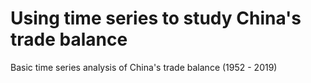# Using time series to study China's trade balance
Basic time series analysis of China's trade balance (1952 - 2019)
